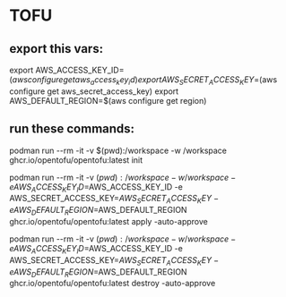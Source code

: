 # TOFU

## export this vars:

export AWS_ACCESS_KEY_ID=$(aws configure get aws_access_key_id)
export AWS_SECRET_ACCESS_KEY=$(aws configure get aws_secret_access_key)
export AWS_DEFAULT_REGION=$(aws configure get region)

## run these commands:

podman run --rm -it -v $(pwd):/workspace -w /workspace ghcr.io/opentofu/opentofu:latest init

podman run --rm -it -v $(pwd):/workspace -w /workspace -e AWS_ACCESS_KEY_ID=$AWS_ACCESS_KEY_ID -e AWS_SECRET_ACCESS_KEY=$AWS_SECRET_ACCESS_KEY -e AWS_DEFAULT_REGION=$AWS_DEFAULT_REGION ghcr.io/opentofu/opentofu:latest apply -auto-approve

podman run --rm -it -v $(pwd):/workspace -w /workspace -e AWS_ACCESS_KEY_ID=$AWS_ACCESS_KEY_ID -e AWS_SECRET_ACCESS_KEY=$AWS_SECRET_ACCESS_KEY -e AWS_DEFAULT_REGION=$AWS_DEFAULT_REGION ghcr.io/opentofu/opentofu:latest destroy -auto-approve
